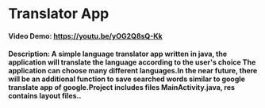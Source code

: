 
# Translator App 
#### Video Demo:  https://youtu.be/yOG2Q8sQ-Kk
#### Description: A simple language translator app written in java, the application will translate the language according to the user's choice The application can choose many different languages.In the near future, there will be an additional function to save searched words similar to google translate app of google.Project includes files MainActivity.java, res contains layout files..
